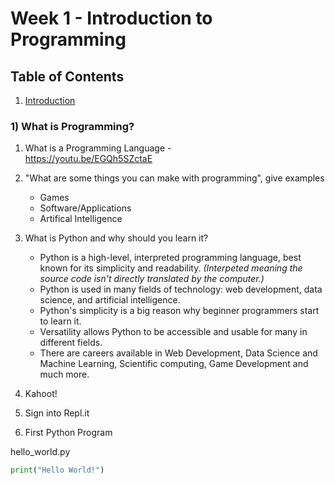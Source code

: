 
# Week 1 - Introduction to Programming

## Table of Contents

1. [Introduction](#introduction)

### 1) What is Programming? <a name="introduction"></a>

   1) What is a Programming Language -  
      <https://youtu.be/EGQh5SZctaE>  

   2) "What are some things you can make with programming", give examples
      - Games
      - Software/Applications
      - Artifical Intelligence

   3) What is Python and why should you learn it?
      - Python is a high-level, interpreted programming language, best known for
its simplicity and readability. *(Interpeted meaning the source code isn't directly
translated by the computer.)*
      - Python is used in many fields of technology: web development, data science,
and artificial intelligence.
      - Python's simplicity is a big reason why beginner programmers start to learn it.
      - Versatility allows Python to be accessible and usable for many in different fields.
      - There are careers available in Web Development, Data Science and Machine Learning,
Scientific computing, Game Development and much more.

   4) Kahoot!
   5) Sign into Repl.it
   6) First Python Program  

   hello_world.py

   ```python
   print("Hello World!")
   ```
